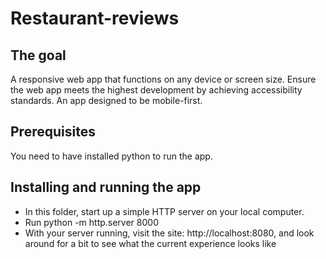 # Restaurant-reviews

## The goal
A responsive web app that functions on any device or screen size. Ensure the web app meets the highest development by achieving accessibility standards. An app designed to be mobile-first.

## Prerequisites
You need to have installed python to run the app.

## Installing and running the app
* In this folder, start up a simple HTTP server on your local computer.
* Run python -m http.server 8000
* With your server running, visit the site: http://localhost:8080, and look around for a bit to see what the current experience looks like
